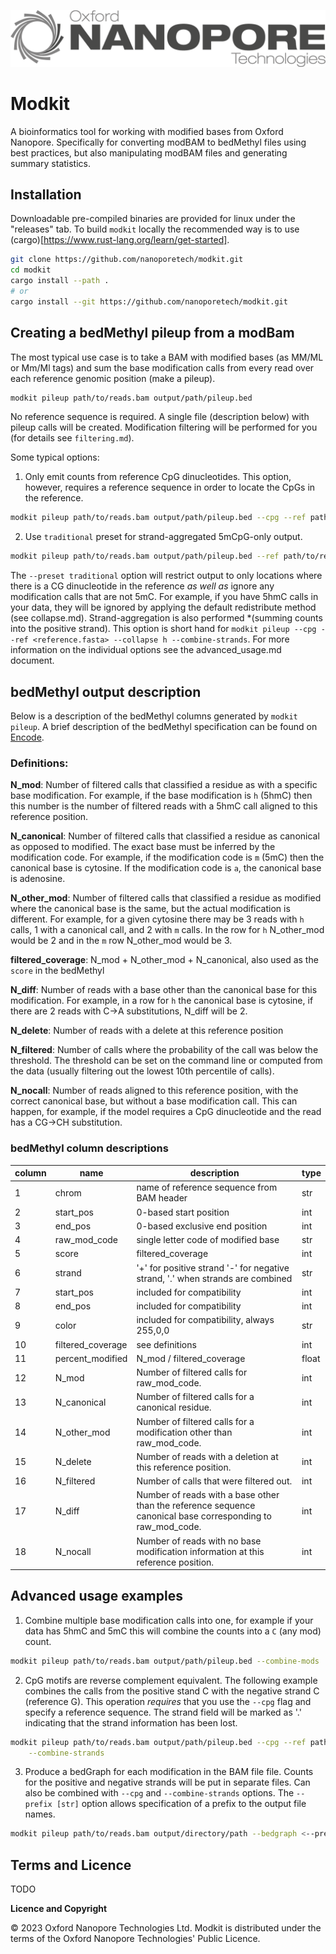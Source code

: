 ![Oxford Nanopore Technologies logo](https://github.com/epi2me-labs/modbam2bed/raw/master/images/ONT_logo_590x106.png)

# Modkit

A bioinformatics tool for working with modified bases from Oxford Nanopore. Specifically for converting modBAM
to bedMethyl files using best practices, but also manipulating modBAM files and generating summary statistics.

## Installation

Downloadable pre-compiled binaries are provided for linux under the "releases" tab. To build
`modkit` locally the recommended way is to use (cargo)[https://www.rust-lang.org/learn/get-started].

```bash
git clone https://github.com/nanoporetech/modkit.git
cd modkit
cargo install --path .
# or
cargo install --git https://github.com/nanoporetech/modkit.git
```

## Creating a bedMethyl pileup from a modBam

The most typical use case is to take a BAM with modified bases (as MM/ML or Mm/Ml tags) and sum the base
modification calls from every read over each reference genomic position (make a pileup). 

```bash
modkit pileup path/to/reads.bam output/path/pileup.bed 
```

No reference sequence is required. A single file (description below) with pileup calls will be created.
Modification filtering will be performed for you (for details see `filtering.md`).

Some typical options:

1. Only emit counts from reference CpG dinucleotides. This option, however, requires a reference sequence in
   order to locate the CpGs in the reference.

```bash
modkit pileup path/to/reads.bam output/path/pileup.bed --cpg --ref path/to/reference.fasta
```

2. Use `traditional` preset for strand-aggregated 5mCpG-only output.

```bash
modkit pileup path/to/reads.bam output/path/pileup.bed --ref path/to/reference.fasta --preset traditional
```

The `--preset traditional` option will restrict output to only locations where there is a CG dinucleotide in
the reference _as well as_ ignore any modification calls that are not 5mC. For example, if you have 5hmC calls
in your data, they will be ignored by applying the default redistribute method (see collapse.md).
Strand-aggregation is also performed *(summing counts into the positive strand). This option is short hand for
`modkit pileup --cpg --ref <reference.fasta> --collapse h --combine-strands`.  For more information on the
individual options see the advanced_usage.md document.

## bedMethyl output description

Below is a description of the bedMethyl columns generated by `modkit pileup`. A brief description of the
bedMethyl specification can be found on [Encode](https://www.encodeproject.org/data-standards/wgbs/).

### Definitions:

**N_mod**: Number of filtered calls that classified a residue as with a specific base modification.  For
example, if the base modification is `h` (5hmC) then this number is the number of filtered reads with a 5hmC
call aligned to this reference position.

**N_canonical**: Number of filtered calls that classified a residue as canonical as opposed to modified. The
exact base must be inferred by the modification code. For example, if the modification code is `m` (5mC) then
the canonical base is cytosine. If the modification code is `a`, the canonical base is adenosine.

**N_other_mod**: Number of filtered calls that classified a residue as modified where the canonical base is the
same, but the actual modification is different. For example, for a given cytosine there may be 3 reads with
`h` calls, 1 with a canonical call, and 2 with `m` calls. In the row for `h` N_other_mod would be 2 and in the
`m` row N_other_mod would be 3.

**filtered_coverage**: N_mod + N_other_mod + N_canonical, also used as the `score` in the bedMethyl

**N_diff**: Number of reads with a base other than the canonical base for this modification. For example, in a row
for `h` the canonical base is cytosine, if there are 2 reads with C->A substitutions, N_diff will be 2.

**N_delete**: Number of reads with a delete at this reference position

**N_filtered**: Number of calls where the probability of the call was below the threshold. The threshold can be
set on the command line or computed from the data (usually filtering out the lowest 10th percentile of calls).

**N_nocall**: Number of reads aligned to this reference position, with the correct canonical base, but without a base
modification call. This can happen, for example, if the model requires a CpG dinucleotide and the read has a
CG->CH substitution.

### bedMethyl column descriptions

| column | name              | description                                                                                                 | type  |
|--------|-------------------|-------------------------------------------------------------------------------------------------------------|-------|
| 1      | chrom             | name of reference sequence from BAM header                                                                  | str   |
| 2      | start_pos         | 0-based start position                                                                                      | int   |
| 3      | end_pos           | 0-based exclusive end position                                                                              | int   |
| 4      | raw_mod_code      | single letter code of modified base                                                                         | str   |
| 5      | score             | filtered_coverage                                                                                           | int   |
| 6      | strand            | '+' for positive strand '-' for negative strand, '.' when strands are combined                              | str   |
| 7      | start_pos         | included for compatibility                                                                                  | int   |
| 8      | end_pos           | included for compatibility                                                                                  | int   |
| 9      | color             | included for compatibility, always 255,0,0                                                                  | str   |
| 10     | filtered_coverage | see definitions                                                                                             | int   |
| 11     | percent_modified  | N_mod / filtered_coverage                                                                                   | float |
| 12     | N_mod             | Number of filtered calls for raw_mod_code.                                                                  | int   |
| 13     | N_canonical       | Number of filtered calls for a canonical residue.                                                           | int   |
| 14     | N_other_mod       | Number of filtered calls for a modification other than raw_mod_code.                                        | int   |
| 15     | N_delete          | Number of reads with a deletion at this reference position.                                                 | int   |
| 16     | N_filtered        | Number of calls that were filtered out.                                                                     | int   |
| 17     | N_diff            | Number of reads with a base other than the reference sequence canonical base corresponding to raw_mod_code. | int   |
| 18     | N_nocall          | Number of reads with no base modification information at this reference position.                           | int   |



## Advanced usage examples

1. Combine multiple base modification calls into one, for example if your data has 5hmC and 5mC
   this will combine the counts into a `C` (any mod) count.

```bash
modkit pileup path/to/reads.bam output/path/pileup.bed --combine-mods
```

2. CpG motifs are reverse complement equivalent. The following example combines the calls from the positive
   stand C with the negative strand C (reference G). This operation _requires_ that you use the `--cpg` flag
   and specify a reference sequence. The strand field will be marked as '.' indicating that the strand
   information has been lost.

```bash
modkit pileup path/to/reads.bam output/path/pileup.bed --cpg --ref path/to/reference.fasta \
    --combine-strands  
```

3. Produce a bedGraph for each modification in the BAM file file. Counts for the positive and negative strands
   will be put in separate files. Can also be combined with `--cpg` and `--combine-strands` options. The
   `--prefix [str]` option allows specification of a prefix to the output file names.

```bash
modkit pileup path/to/reads.bam output/directory/path --bedgraph <--prefix string>
```


## Terms and Licence

TODO

**Licence and Copyright**

© 2023 Oxford Nanopore Technologies Ltd.  Modkit is distributed under the terms of the Oxford Nanopore
Technologies' Public Licence.
